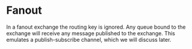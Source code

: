 # Fanout #

In a fanout exchange the routing key is ignored. Any queue bound to the exchange will receive any message published to the exchange. This emulates a publish-subscribe channel, which we will discuss later.
